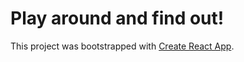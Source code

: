# Play around and find out!

This project was bootstrapped with [Create React App](https://github.com/facebook/create-react-app).
